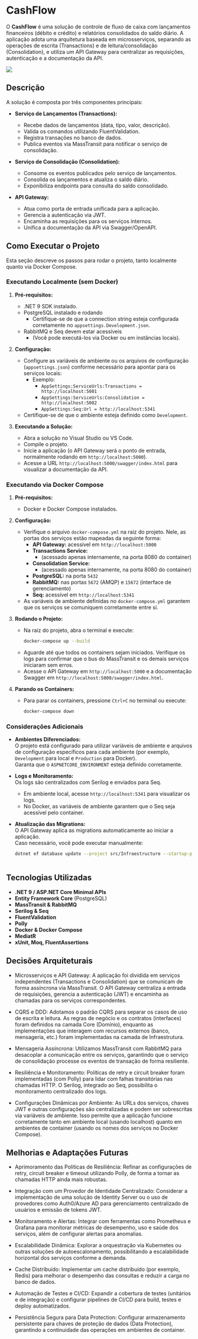 # CashFlow
O **CashFlow** é uma solução de controle de fluxo de caixa com lançamentos financeiros (débito e crédito) e relatórios consolidados do saldo diário. A aplicação adota uma arquitetura baseada em microsserviços, separando as operações de escrita (Transactions) e de leitura/consolidação (Consolidation), e utiliza um API Gateway para centralizar as requisições, autenticação e a documentação da API.

![](diagrama.png)

## Descrição

A solução é composta por três componentes principais:

- **Serviço de Lançamentos (Transactions):**
  - Recebe dados de lançamentos (data, tipo, valor, descrição).
  - Valida os comandos utilizando FluentValidation.
  - Registra transações no banco de dados.
  - Publica eventos via MassTransit para notificar o serviço de consolidação.

- **Serviço de Consolidação (Consolidation):**
  - Consome os eventos publicados pelo serviço de lançamentos.
  - Consolida os lançamentos e atualiza o saldo diário.
  - Exponibiliza endpoints para consulta do saldo consolidado.
        
- **API Gateway:**
  - Atua como porta de entrada unificada para a aplicação.
  - Gerencia a autenticação via JWT.
  - Encaminha as requisições para os serviços internos.
  - Unifica a documentação da API via Swagger/OpenAPI.

## Como Executar o Projeto

Esta seção descreve os passos para rodar o projeto, tanto localmente quanto via Docker Compose.

### Executando Localmente (sem Docker)

1. **Pré-requisitos:**
    - .NET 9 SDK instalado.
    - PostgreSQL instalado e rodando  
      - Certifique-se de que a connection string esteja configurada corretamente no `appsettings.Development.json`.
    - RabbitMQ e Seq devem estar acessíveis  
      - (Você pode executá-los via Docker ou em instâncias locais).

2. **Configuração:**
    - Configure as variáveis de ambiente ou os arquivos de configuração (`appsettings.json`) conforme necessário para apontar para os serviços locais:
        - Exemplo:
            - `AppSettings:ServiceUrls:Transactions = http://localhost:5001`
            - `AppSettings:ServiceUrls:Consolidation = http://localhost:5002`
            - `AppSettings:Seq:Url = http://localhost:5341`
    - Certifique-se de que o ambiente esteja definido como `Development`.

3. **Executando a Solução:**
    - Abra a solução no Visual Studio ou VS Code.
    - Compile o projeto.
    - Inicie a aplicação (o API Gateway será o ponto de entrada, normalmente rodando em `http://localhost:5000`).
    - Acesse a URL `http://localhost:5000/swagger/index.html` para visualizar a documentação da API.

### Executando via Docker Compose

1. **Pré-requisitos:**
    - Docker e Docker Compose instalados.

2. **Configuração:**
    - Verifique o arquivo `docker-compose.yml` na raiz do projeto. Nele, as portas dos serviços estão mapeadas da seguinte forma:
        - **API Gateway:** acessível em `http://localhost:5000`
        - **Transactions Service:** 
          - (acessado apenas internamente, na porta 8080 do container)
        - **Consolidation Service:**
          - (acessado apenas internamente, na porta 8080 do container)
        - **PostgreSQL:** na porta `5432`
        - **RabbitMQ:** nas portas `5672` (AMQP) e `15672` (interface de gerenciamento)
        - **Seq:** acessível em `http://localhost:5341`
    - As variáveis de ambiente definidas no `docker-compose.yml` garantem que os serviços se comuniquem corretamente entre si.

3. **Rodando o Projeto:**
    - Na raiz do projeto, abra o terminal e execute:
      ```bash
      docker-compose up --build
      ```
    - Aguarde até que todos os containers sejam iniciados. Verifique os logs para confirmar que o bus do MassTransit e os demais serviços iniciaram sem erros.
    - Acesse o API Gateway em `http://localhost:5000` e a documentação Swagger em `http://localhost:5000/swagger/index.html`.

4. **Parando os Containers:**
    - Para parar os containers, pressione `Ctrl+C` no terminal ou execute:
      ```bash
      docker-compose down
      ```
### Considerações Adicionais

- **Ambientes Diferenciados:**  
  O projeto está configurado para utilizar variáveis de ambiente e arquivos de configuração específicos para cada ambiente (por exemplo, `Development` para local e `Production` para Docker).  
  Garanta que o `ASPNETCORE_ENVIRONMENT` esteja definido corretamente.

- **Logs e Monitoramento:**  
  Os logs são centralizados com Serilog e enviados para Seq.  
  - Em ambiente local, acesse `http://localhost:5341` para visualizar os logs.  
  - No Docker, as variáveis de ambiente garantem que o Seq seja acessível pelo container.

- **Atualização das Migrations:**  
  O API Gateway aplica as migrations automaticamente ao iniciar a aplicação.  
  Caso necessário, você pode executar manualmente:
  ```bash
  dotnet ef database update --project src/Infraestructure --startup-project src/CashFlow.Transactions
        
## Tecnologias Utilizadas

- **.NET 9 / ASP.NET Core Minimal APIs**
- **Entity Framework Core** (PostgreSQL)
- **MassTransit & RabbitMQ**
- **Serilog & Seq**
- **FluentValidation**
- **Polly**
- **Docker & Docker Compose**
- **MediatR**
- **xUnit, Moq, FluentAssertions**

## Decisões Arquiteturais

* Microsserviços e API Gateway:
A aplicação foi dividida em serviços independentes (Transactions e Consolidation) que se comunicam de forma assíncrona via MassTransit. O API Gateway centraliza a entrada de requisições, gerencia a autenticação (JWT) e encaminha as chamadas para os serviços correspondentes.

* CQRS e DDD:
Adotamos o padrão CQRS para separar os casos de uso de escrita e leitura. As regras de negócio e os contratos (interfaces) foram definidos na camada Core (Domínio), enquanto as implementações que interagem com recursos externos (banco, mensageria, etc.) foram implementadas na camada de Infraestrutura.

* Mensageria Assíncrona:
Utilizamos MassTransit com RabbitMQ para desacoplar a comunicação entre os serviços, garantindo que o serviço de consolidação processe os eventos de transação de forma resiliente.

* Resiliência e Monitoramento:
Políticas de retry e circuit breaker foram implementadas (com Polly) para lidar com falhas transitórias nas chamadas HTTP. O Serilog, integrado ao Seq, possibilita o monitoramento centralizado dos logs.

* Configurações Dinâmicas por Ambiente:
As URLs dos serviços, chaves JWT e outras configurações são centralizadas e podem ser sobrescritas via variáveis de ambiente. Isso permite que a aplicação funcione corretamente tanto em ambiente local (usando localhost) quanto em ambientes de container (usando os nomes dos serviços no Docker Compose).

## Melhorias e Adaptações Futuras

* Aprimoramento das Políticas de Resiliência:
Refinar as configurações de retry, circuit breaker e timeout utilizando Polly, de forma a tornar as chamadas HTTP ainda mais robustas.

* Integração com um Provedor de Identidade Centralizado:
Considerar a implementação de uma solução de Identity Server ou o uso de provedores como Auth0/Azure AD para gerenciamento centralizado de usuários e emissão de tokens JWT.

* Monitoramento e Alertas:
Integrar com ferramentas como Prometheus e Grafana para monitorar métricas de desempenho, uso e saúde dos serviços, além de configurar alertas para anomalias.

* Escalabilidade Dinâmica:
Explorar a orquestração via Kubernetes ou outras soluções de autoescalonamento, possibilitando a escalabilidade horizontal dos serviços conforme a demanda.

* Cache Distribuído:
Implementar um cache distribuído (por exemplo, Redis) para melhorar o desempenho das consultas e reduzir a carga no banco de dados.

* Automação de Testes e CI/CD:
Expandir a cobertura de testes (unitários e de integração) e configurar pipelines de CI/CD para build, testes e deploy automatizados.

* Persistência Segura para Data Protection:
Configurar armazenamento persistente para chaves de proteção de dados (Data Protection), garantindo a continuidade das operações em ambientes de container.

